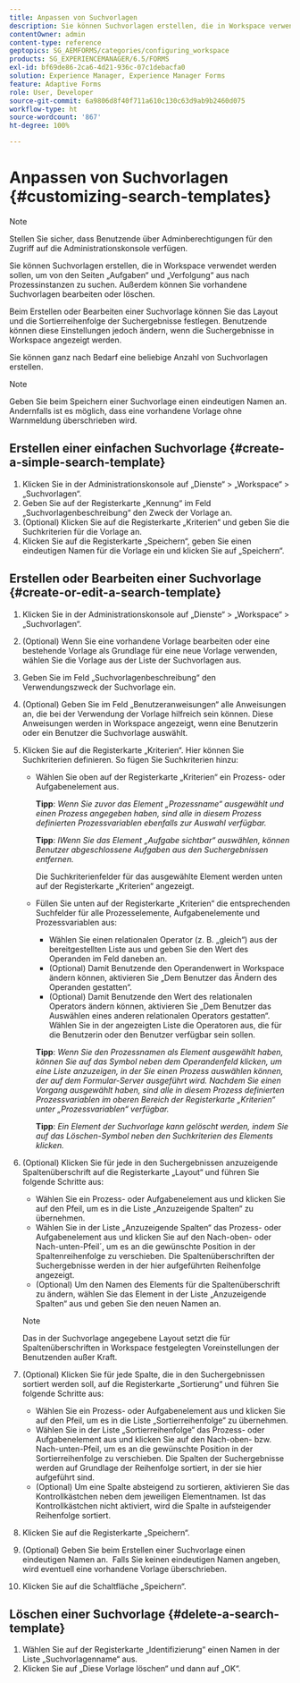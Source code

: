 ```yaml
---
title: Anpassen von Suchvorlagen
description: Sie können Suchvorlagen erstellen, die in Workspace verwendet werden sollen, um von den Seiten „Aufgaben“ und „Verfolgung“ aus nach Prozessinstanzen zu suchen. Außerdem können Sie vorhandene Suchvorlagen bearbeiten oder löschen.
contentOwner: admin
content-type: reference
geptopics: SG_AEMFORMS/categories/configuring_workspace
products: SG_EXPERIENCEMANAGER/6.5/FORMS
exl-id: bf69de86-2ca6-4d21-936c-07c1debacfa0
solution: Experience Manager, Experience Manager Forms
feature: Adaptive Forms
role: User, Developer
source-git-commit: 6a9806d8f40f711a610c130c63d9ab9b2460d075
workflow-type: ht
source-wordcount: '867'
ht-degree: 100%

---
```


# Anpassen von Suchvorlagen {#customizing-search-templates}

>[!NOTE]
> 
> Stellen Sie sicher, dass Benutzende über Adminberechtigungen für den Zugriff auf die Administrationskonsole verfügen.

Sie können Suchvorlagen erstellen, die in Workspace verwendet werden sollen, um von den Seiten „Aufgaben“ und „Verfolgung“ aus nach Prozessinstanzen zu suchen. Außerdem können Sie vorhandene Suchvorlagen bearbeiten oder löschen.

Beim Erstellen oder Bearbeiten einer Suchvorlage können Sie das Layout und die Sortierreihenfolge der Suchergebnisse festlegen. Benutzende können diese Einstellungen jedoch ändern, wenn die Suchergebnisse in Workspace angezeigt werden.

Sie können ganz nach Bedarf eine beliebige Anzahl von Suchvorlagen erstellen.

>[!NOTE]
>
>Geben Sie beim Speichern einer Suchvorlage einen eindeutigen Namen an. Andernfalls ist es möglich, dass eine vorhandene Vorlage ohne Warnmeldung überschrieben wird.

## Erstellen einer einfachen Suchvorlage {#create-a-simple-search-template}

1. Klicken Sie in der Administrationskonsole auf „Dienste“ > „Workspace“ > „Suchvorlagen“.
1. Geben Sie auf der Registerkarte „Kennung“ im Feld „Suchvorlagenbeschreibung“ den Zweck der Vorlage an.
1. (Optional) Klicken Sie auf die Registerkarte „Kriterien“ und geben Sie die Suchkriterien für die Vorlage an.
1. Klicken Sie auf die Registerkarte „Speichern“, geben Sie einen eindeutigen Namen für die Vorlage ein und klicken Sie auf „Speichern“.

## Erstellen oder Bearbeiten einer Suchvorlage {#create-or-edit-a-search-template}

1. Klicken Sie in der Administrationskonsole auf „Dienste“ > „Workspace“ > „Suchvorlagen“.
1. (Optional) Wenn Sie eine vorhandene Vorlage bearbeiten oder eine bestehende Vorlage als Grundlage für eine neue Vorlage verwenden, wählen Sie die Vorlage aus der Liste der Suchvorlagen aus.
1. Geben Sie im Feld „Suchvorlagenbeschreibung“ den Verwendungszweck der Suchvorlage ein.
1. (Optional) Geben Sie im Feld „Benutzeranweisungen“ alle Anweisungen an, die bei der Verwendung der Vorlage hilfreich sein können. Diese Anweisungen werden in Workspace angezeigt, wenn eine Benutzerin oder ein Benutzer die Suchvorlage auswählt.
1. Klicken Sie auf die Registerkarte „Kriterien“. Hier können Sie Suchkriterien definieren. So fügen Sie Suchkriterien hinzu:

   * Wählen Sie oben auf der Registerkarte „Kriterien“ ein Prozess- oder Aufgabenelement aus.

     **Tipp**: *Wenn Sie zuvor das Element „Prozessname“ ausgewählt und einen Prozess angegeben haben, sind alle in diesem Prozess definierten Prozessvariablen ebenfalls zur Auswahl verfügbar.*

     **Tipp**: *IWenn Sie das Element „Aufgabe sichtbar“ auswählen, können Benutzer abgeschlossene Aufgaben aus den Suchergebnissen entfernen.*

     Die Suchkriterienfelder für das ausgewählte Element werden unten auf der Registerkarte „Kriterien“ angezeigt.

   * Füllen Sie unten auf der Registerkarte „Kriterien“ die entsprechenden Suchfelder für alle Prozesselemente, Aufgabenelemente und Prozessvariablen aus:

      * Wählen Sie einen relationalen Operator (z. B. „gleich“) aus der bereitgestellten Liste aus und geben Sie den Wert des Operanden im Feld daneben an.
      * (Optional) Damit Benutzende den Operandenwert in Workspace ändern können, aktivieren Sie „Dem Benutzer das Ändern des Operanden gestatten“.
      * (Optional) Damit Benutzende den Wert des relationalen Operators ändern können, aktivieren Sie „Dem Benutzer das Auswählen eines anderen relationalen Operators gestatten“. Wählen Sie in der angezeigten Liste die Operatoren aus, die für die Benutzerin oder den Benutzer verfügbar sein sollen.

     **Tipp**: *Wenn Sie den Prozessnamen als Element ausgewählt haben, können Sie auf das Symbol neben dem Operandenfeld klicken, um eine Liste anzuzeigen, in der Sie einen Prozess auswählen können, der auf dem Formular-Server ausgeführt wird. Nachdem Sie einen Vorgang ausgewählt haben, sind alle in diesem Prozess definierten Prozessvariablen im oberen Bereich der Registerkarte „Kriterien“ unter „Prozessvariablen“ verfügbar.*

     **Tipp**: *Ein Element der Suchvorlage kann gelöscht werden, indem Sie auf das Löschen-Symbol neben den Suchkriterien des Elements klicken.*

1. (Optional) Klicken Sie für jede in den Suchergebnissen anzuzeigende Spaltenüberschrift auf die Registerkarte „Layout“ und führen Sie folgende Schritte aus:

   * Wählen Sie ein Prozess- oder Aufgabenelement aus und klicken Sie auf den Pfeil, um es in die Liste „Anzuzeigende Spalten“ zu übernehmen.
   * Wählen Sie in der Liste „Anzuzeigende Spalten“ das Prozess- oder Aufgabenelement aus und klicken Sie auf den Nach-oben- oder Nach-unten-Pfeil´, um es an die gewünschte Position in der Spaltenreihenfolge zu verschieben. Die Spaltenüberschriften der Suchergebnisse werden in der hier aufgeführten Reihenfolge angezeigt.
   * (Optional) Um den Namen des Elements für die Spaltenüberschrift zu ändern, wählen Sie das Element in der Liste „Anzuzeigende Spalten“ aus und geben Sie den neuen Namen an.

   >[!NOTE]
   >
   >Das in der Suchvorlage angegebene Layout setzt die für Spaltenüberschriften in Workspace festgelegten Voreinstellungen der Benutzenden außer Kraft.

1. (Optional) Klicken Sie für jede Spalte, die in den Suchergebnissen sortiert werden soll, auf die Registerkarte „Sortierung“ und führen Sie folgende Schritte aus:

   * Wählen Sie ein Prozess- oder Aufgabenelement aus und klicken Sie auf den Pfeil, um es in die Liste „Sortierreihenfolge“ zu übernehmen.
   * Wählen Sie in der Liste „Sortierreihenfolge“ das Prozess- oder Aufgabenelement aus und klicken Sie auf den Nach-oben- bzw. Nach-unten-Pfeil, um es an die gewünschte Position in der Sortierreihenfolge zu verschieben. Die Spalten der Suchergebnisse werden auf Grundlage der Reihenfolge sortiert, in der sie hier aufgeführt sind.
   * (Optional) Um eine Spalte absteigend zu sortieren, aktivieren Sie das Kontrollkästchen neben dem jeweiligen Elementnamen. Ist das Kontrollkästchen nicht aktiviert, wird die Spalte in aufsteigender Reihenfolge sortiert.

1. Klicken Sie auf die Registerkarte „Speichern“.
1. (Optional) Geben Sie beim Erstellen einer Suchvorlage einen eindeutigen Namen an.  Falls Sie keinen eindeutigen Namen angeben, wird eventuell eine vorhandene Vorlage überschrieben.
1. Klicken Sie auf die Schaltfläche „Speichern“.

## Löschen einer Suchvorlage {#delete-a-search-template}

1. Wählen Sie auf der Registerkarte „Identifizierung“ einen Namen in der Liste „Suchvorlagenname“ aus.
1. Klicken Sie auf „Diese Vorlage löschen“ und dann auf „OK“.
